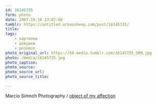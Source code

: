 ```yaml
---
id: 16145735
form: photo
date: 2007-10-18 23:07:00
tumblr: https://untitled.urbansheep.com/post/16145735/
title:
tags:
    - картинки
    - девушки
    - розовое
photo_original_url: https://64.media.tumblr.com/16145735_500.jpg
photo: /media/16145735.jpg
photo_caption: 
photo_source:
photo_source_url:
photo_source_title:

---
```


<p>Marcio Simnch Photography / <a href="http://marciosimnch.com/objectofmyaffection/">object of my affection</a></p>

